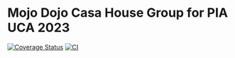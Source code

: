 # Mojo Dojo Casa House Group for PIA UCA 2023
[![Coverage Status](https://coveralls.io/repos/github/tomasagata/2023-mojodojocasahouse-backend/badge.svg?branch=main)](https://coveralls.io/github/tomasagata/2023-mojodojocasahouse-backend?branch=main) [![CI](https://github.com/tomasagata/2023-mojodojocasahouse-backend/actions/workflows/run_coveralls.yml/badge.svg)](https://github.com/tomasagata/2023-mojodojocasahouse-backend/actions/workflows/run_coveralls.yml)
